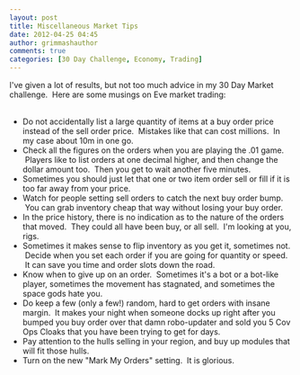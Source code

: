 ```yaml
---
layout: post
title: Miscellaneous Market Tips
date: 2012-04-25 04:45
author: grimmashauthor
comments: true
categories: [30 Day Challenge, Economy, Trading]
---
```

I've given a lot of results, but not too much advice in my 30 Day Market challenge. &nbsp;Here are some musings on Eve market trading:<br /><br /><ul><li>Do not accidentally list a large quantity of items at a buy order price instead of the sell order price. &nbsp;Mistakes like that can cost millions. &nbsp;In my case about 10m in one go.</li><li>Check all the figures on the orders when you are playing the .01 game. &nbsp;Players like to list orders at one decimal higher, and then change the dollar amount too. &nbsp;Then you get to wait another five minutes.</li><li>Sometimes you should just let that one or two item order sell or fill if it is too far away from your price.</li><li>Watch for people setting sell orders to catch the next buy order bump. &nbsp;You can grab inventory cheap that way without losing your buy order.</li><li>In the price history, there is no indication as to the nature of the orders that moved. &nbsp;They could all have been buy, or all sell. &nbsp;I'm looking at you, rigs.</li><li>Sometimes it makes sense to flip inventory as you get it, sometimes not. &nbsp;Decide when you set each order if you are going for quantity or speed. &nbsp;It can save you time and order slots down the road.</li><li>Know when to give up on an order. &nbsp;Sometimes it's a bot or a bot-like player, sometimes the movement has stagnated, and sometimes the space gods hate you.</li><li>Do keep a few (only a few!) random, hard to get orders with insane margin. &nbsp;It makes your night when someone docks up right after you bumped you buy order over that damn robo-updater and sold you 5 Cov Ops Cloaks that you have been trying to get for days.</li><li>Pay attention to the hulls selling in your region, and buy up modules that will fit those hulls.</li><li>Turn on the new "Mark My Orders" setting. &nbsp;It is glorious.</li></ul>
